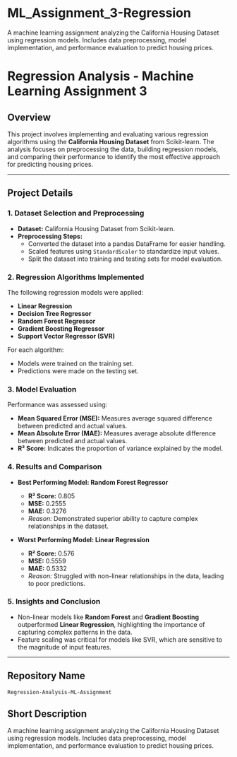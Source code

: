 # ML_Assignment_3-Regression
A machine learning assignment analyzing the California Housing Dataset using regression models. Includes data preprocessing, model implementation, and performance evaluation to predict housing prices.
# Regression Analysis - Machine Learning Assignment 3

## Overview

This project involves implementing and evaluating various regression algorithms using the **California Housing Dataset** from Scikit-learn. The analysis focuses on preprocessing the data, building regression models, and comparing their performance to identify the most effective approach for predicting housing prices.

---

## Project Details

### 1. Dataset Selection and Preprocessing
- **Dataset:** California Housing Dataset from Scikit-learn.  
- **Preprocessing Steps:**
  - Converted the dataset into a pandas DataFrame for easier handling.
  - Scaled features using `StandardScaler` to standardize input values.
  - Split the dataset into training and testing sets for model evaluation.

### 2. Regression Algorithms Implemented
The following regression models were applied:
- **Linear Regression**  
- **Decision Tree Regressor**  
- **Random Forest Regressor**  
- **Gradient Boosting Regressor**  
- **Support Vector Regressor (SVR)**  

For each algorithm:
- Models were trained on the training set.
- Predictions were made on the testing set.

### 3. Model Evaluation
Performance was assessed using:
- **Mean Squared Error (MSE):** Measures average squared difference between predicted and actual values.
- **Mean Absolute Error (MAE):** Measures average absolute difference between predicted and actual values.
- **R² Score:** Indicates the proportion of variance explained by the model.

### 4. Results and Comparison
- **Best Performing Model: Random Forest Regressor**  
  - **R² Score:** 0.805  
  - **MSE:** 0.2555  
  - **MAE:** 0.3276  
  - *Reason:* Demonstrated superior ability to capture complex relationships in the dataset.  

- **Worst Performing Model: Linear Regression**  
  - **R² Score:** 0.576  
  - **MSE:** 0.5559  
  - **MAE:** 0.5332  
  - *Reason:* Struggled with non-linear relationships in the data, leading to poor predictions.

### 5. Insights and Conclusion
- Non-linear models like **Random Forest** and **Gradient Boosting** outperformed **Linear Regression**, highlighting the importance of capturing complex patterns in the data.  
- Feature scaling was critical for models like SVR, which are sensitive to the magnitude of input features.

---

## Repository Name
`Regression-Analysis-ML-Assignment`

## Short Description
A machine learning assignment analyzing the California Housing Dataset using regression models. Includes data preprocessing, model implementation, and performance evaluation to predict housing prices.
